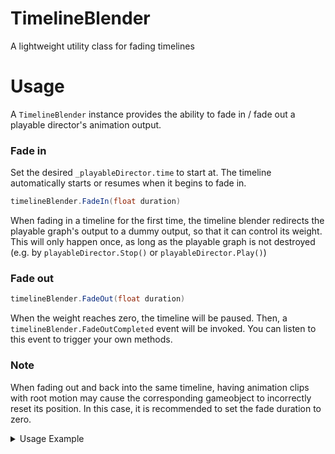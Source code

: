 # TimelineBlender
 A lightweight utility class for fading timelines

# Usage
A `TimelineBlender` instance provides the ability to fade in / fade out a playable director's animation output.

### Fade in
Set the desired `_playableDirector.time` to start at. The timeline automatically starts or resumes when it begins to fade in.
```csharp
timelineBlender.FadeIn(float duration)
```
When fading in a timeline for the first time, the timeline blender redirects the playable graph's output to a dummy output, so that it can control its weight. This will only happen once, as long as the playable graph is not destroyed (e.g. by `playableDirector.Stop()` or `playableDirector.Play()`)

### Fade out
```csharp
timelineBlender.FadeOut(float duration)
```
When the weight reaches zero, the timeline will be paused. Then, a `timelineBlender.FadeOutCompleted` event will be invoked. You can listen to this event to trigger your own methods.

### Note
When fading out and back into the same timeline, having animation clips with root motion may cause the corresponding gameobject to incorrectly reset its position. In this case, it is recommended to set the fade duration to zero.

<details>
    <summary>Usage Example</summary>

`MonoTimelineSkill` is a component attached to a skill prefab that has a playable director. A high-level skill controller maintains a collection of skill instances in the scene. 

When a skill is played, the corresponding `MonoTimelineSkill` will activate its gameobject and fade in its timeline over time. 

When a skill is stopped, the corresponding `MonoTimelineSkill` will fade out its timeline over time, and deactive its gameobject when the fade out completes.

```csharp
    /// <summary>
    /// MonoBehaviour component that controls a timeline skill.
    /// </summary>
    [RequireComponent(typeof(PlayableDirector))]
    public class MonoTimelineSkill : MonoSkill
    {
        [SerializeField] private PlayableDirector _playableDirector;

        private TimelineBlender _timelineBlender;

        #region MonoBehaviour
        private void OnValidate()
        {
            if (_playableDirector == null) TryGetComponent(out _playableDirector);
        }

        private void Awake()
        {
            OnValidate();
            _timelineBlender = new TimelineBlender(_playableDirector);
        }

        private void OnEnable()
        {
            _timelineBlender.FadeOutCompleted += OnFadeOutCompleted;
        }

        private void OnDisable()
        {
            _timelineBlender.FadeOutCompleted -= OnFadeOutCompleted;
        }

        private void Update()
        {
            _timelineBlender.OnUpdate(Time.deltaTime);
        }
        #endregion

        public override void Play(float fadeInDuration = 0f)
        {
            this.gameObject.SetActive(true);
            _playableDirector.time = 0f;
            _timelineBlender.FadeIn(fadeInDuration);
            _playableDirector.stopped += OnPlayableDirectorStopped;
        }

        public override void Stop(float fadeOutDuration = 0f)
        {
            _timelineBlender.FadeOut(fadeOutDuration);
        }

        private void OnFadeOutCompleted()
        {
            _playableDirector.stopped -= OnPlayableDirectorStopped;
            this.gameObject.SetActive(false);
        }

        private void OnPlayableDirectorStopped(PlayableDirector playableDirector)
        {
            Complete();
        }

        /// <summary>
        /// Setup timeline track bindings using the specified track name dictionary.
        /// </summary>
        /// <param name="bindingDict"></param>
        public void SetupBindings(Dictionary<string, UnityEngine.Object> bindingDict)
        {
            TimelineAsset timelineAsset = (TimelineAsset)_playableDirector.playableAsset;
            var outputTracks = timelineAsset.GetOutputTracks();
            foreach (var track in outputTracks)
            {
                if (bindingDict.TryGetValue(track.name, out UnityEngine.Object obj))
                {
                    Debug.Log("[Mono Timeline Skill] Binding timeline track: " + track.name);
                    _playableDirector.SetGenericBinding(track, obj);
                }
            }
        }
    }
```
</details>


